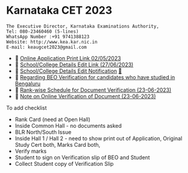 # Karnataka CET 2023

```
The Executive Director, Karnataka Examinations Authority,
Tel: 080-23460460 (5-lines)
WhatsApp Number :+91 9741388123
Website: http://www.kea.kar.nic.in
E-mail: keaugcet2023@gmail.com
```

- :link: [Online Application Print Link 02/05/2023](https://cetonline.karnataka.gov.in/cetprint2023/forms/admissionticket.aspx)
- :link: [School/College Details Edit Link (27/06/2023)](https://cetonline.karnataka.gov.in/studydetails2023/forms/login.aspx)
- :memo: [School/College Details Edit Notification](https://cetonline.karnataka.gov.in/keawebentry456/cet2023/20230626184303english.pdf) [:green_book:](./docs/20230626184303english.pdf)
- :memo: [Regarding BEO Verification for candidates who have studied in Bengaluru](https://cetonline.karnataka.gov.in/keawebentry456/cet2023/20230626012036english.pdf)
- :memo: [Rank-wise Schedule for Document Verification (23-06-2023)](https://cetonline.karnataka.gov.in/keawebentry456/cet2023/20230623174103english.pdf)
- :memo: [Note on Online Verification of Document (23-06-2023)](https://cetonline.karnataka.gov.in/keawebentry456/cet2023/20230623174123english.pdf)


To add checklist
- Rank Card (need at Open Hall)
- Inside Common Hall - no documents asked
- BLR North/South Issue
- Inside Hall 1 / Hall 2 - need to show print out of Application, Original Study Cert both, Marks Card both,
- Verify marks
- Student to sign on Verification slip of BEO and Student
- Collect Student copy of Verification Slip
